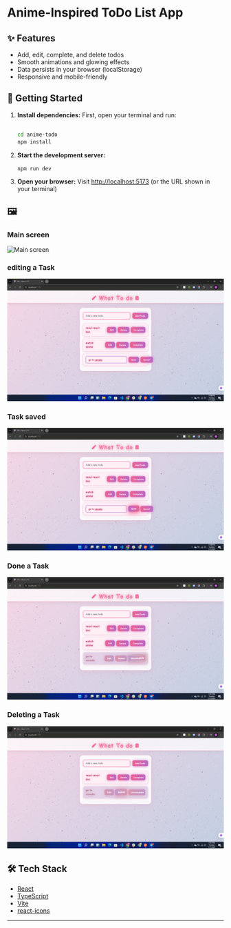 # Anime-Inspired ToDo List App



## ✨ Features
- Add, edit, complete, and delete todos
- Smooth animations and glowing effects
- Data persists in your browser (localStorage)
- Responsive and mobile-friendly

## 🚀 Getting Started

1. **Install dependencies:**
    First, open your terminal and run:
    ```git clone https://github.com/annah11/A2SV-Project-phase.git
    ```

   ```sh
   cd anime-todo
   npm install
   ```
2. **Start the development server:**
   ```sh
   npm run dev
   ```
3. **Open your browser:**
   Visit [http://localhost:5173](http://localhost:5173) (or the URL shown in your terminal)

## 🖼️ 
### Main screen
![Main screen](.img/todo.png)
### editing a Task
![editing a Task](./img/edit.png)

### Task saved
![Task saved](./img/save.png)

### Done a Task
![Done a Task](./img/done.png)

### Deleting a Task
![Deleting a Task](./img/delete.png)


## 🛠️ Tech Stack
- [React](https://react.dev/)
- [TypeScript](https://www.typescriptlang.org/)
- [Vite](https://vitejs.dev/)
- [react-icons](https://react-icons.github.io/react-icons/)



---

